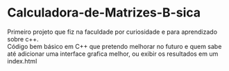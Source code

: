 # Calculadora-de-Matrizes-B-sica
Primeiro projeto que fiz na faculdade por curiosidade e para aprendizado sobre c++. <br>
Código bem básico em C++ que pretendo melhorar no futuro e quem sabe até adicionar uma interface grafica melhor, ou exibir os resultados em um index.html
